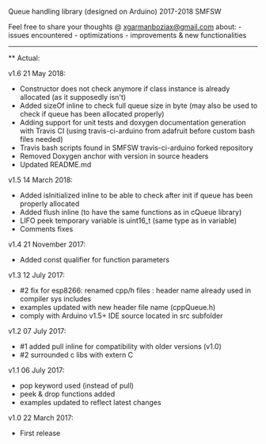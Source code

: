 Queue handling library (designed on Arduino)
2017-2018 SMFSW

Feel free to share your thoughts @ xgarmanboziax@gmail.com about:
	- issues encountered
	- optimizations
	- improvements & new functionalities

------------

** Actual:

v1.6	21 May 2018:
- Constructor does not check anymore if class instance is already allocated (as it supposedly isn't)
- Added sizeOf inline to check full queue size in byte (may also be used to check if queue has been allocated properly)
- Adding support for unit tests and doxygen documentation generation with Travis CI (using travis-ci-arduino from adafruit before custom bash files needed)
- Travis bash scripts found in SMFSW travis-ci-arduino forked repository
- Removed Doxygen anchor with version in source headers
- Updated README.md

v1.5	14 March 2018:
- Added isInitialized inline to be able to check after init if queue has been properly allocated
- Added flush inline (to have the same functions as in cQueue library)
- LIFO peek temporary variable is uint16_t (same type as in variable)
- Comments fixes

v1.4	21 November 2017:
- Added const qualifier for function parameters

v1.3	12 July 2017:
- #2 fix for esp8266: renamed cpp/h files : header name already used in compiler sys includes
- examples updated with new header file name (cppQueue.h)
- comply with Arduino v1.5+ IDE source located in src subfolder

v1.2	07 July 2017:
- #1 added pull inline for compatibility with older versions (v1.0)
- #2 surrounded c libs with extern C

v1.1	06 July 2017:
- pop keyword used (instead of pull)
- peek & drop functions added
- examples updated to reflect latest changes

v1.0	22 March 2017:
- First release
